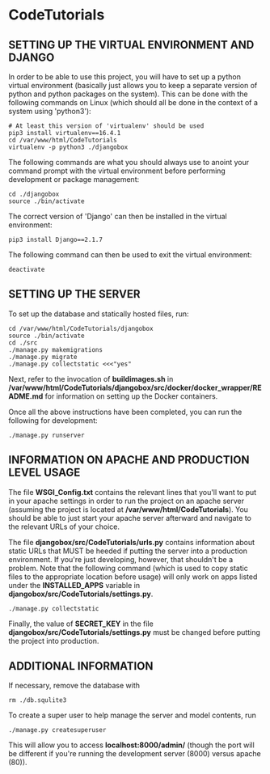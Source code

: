 # CodeTutorials

## SETTING UP THE VIRTUAL ENVIRONMENT AND DJANGO

In order to be able to use this project, you will have to set up a python virtual environment (basically just allows you to keep a separate version of python and python packages on the system). This can be done with the following commands on Linux (which should all be done in the context of a system using 'python3'):

	# At least this version of 'virtualenv' should be used
	pip3 install virtualenv==16.4.1
	cd /var/www/html/CodeTutorials
	virtualenv -p python3 ./djangobox

The following commands are what you should always use to anoint your command prompt with the virtual environment before performing development or package management:

	cd ./djangobox
	source ./bin/activate

The correct version of 'Django' can then be installed in the virtual environment:

	pip3 install Django==2.1.7

The following command can then be used to exit the virtual environment:

	deactivate

## SETTING UP THE SERVER

To set up the database and statically hosted files, run:

	cd /var/www/html/CodeTutorials/djangobox
	source ./bin/activate
	cd ./src
	./manage.py makemigrations
	./manage.py migrate
	./manage.py collectstatic <<<"yes"

Next, refer to the invocation of **buildimages.sh** in **/var/www/html/CodeTutorials/djangobox/src/docker/docker_wrapper/README.md** for information on setting up the Docker containers.

Once all the above instructions have been completed, you can run the following for development:

	./manage.py runserver

## INFORMATION ON APACHE AND PRODUCTION LEVEL USAGE

The file **WSGI_Config.txt** contains the relevant lines that you'll want to put in your apache settings in order to run the project on an apache server (assuming the project is located at **/var/www/html/CodeTutorials**). You should be able to just start your apache server afterward and navigate to the relevant URLs of your choice.

The file **djangobox/src/CodeTutorials/urls.py** contains information about static URLs that MUST be heeded if putting the server into a production environment. If you're just developing, however, that shouldn't be a problem. Note that the following command (which is used to copy static files to the appropriate location before usage) will only work on apps listed under the **INSTALLED_APPS** variable in **djangobox/src/CodeTutorials/settings.py**.

	./manage.py collectstatic

Finally, the value of **SECRET_KEY** in the file **djangobox/src/CodeTutorials/settings.py** must be changed before putting the project into production.

## ADDITIONAL INFORMATION

If necessary, remove the database with

	rm ./db.squlite3

To create a super user to help manage the server and model contents, run

	./manage.py createsuperuser

This will allow you to access **localhost:8000/admin/** (though the port will be different if you're running the development server (8000) versus apache (80)).